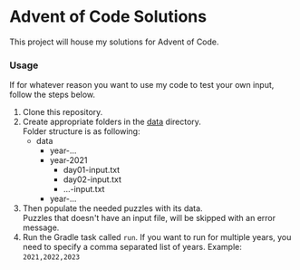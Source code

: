 # Advent of Code Solutions
This project will house my solutions for Advent of Code.

### Usage
If for whatever reason you want to use my code to test your own input, follow the steps below.
1. Clone this repository.
2. Create appropriate folders in the [data](/data) directory.\
    Folder structure is as following:
   - data
     - year-... 
     - year-2021
       - day01-input.txt
       - day02-input.txt
       - ...-input.txt
     - year-...
3. Then populate the needed puzzles with its data.\
   Puzzles that doesn't have an input file, will be skipped with an error message.
4. Run the Gradle task called `run`. If you want to run for multiple years, you need to specify a comma separated list of years. Example: `2021,2022,2023`